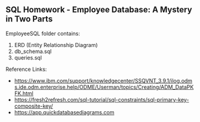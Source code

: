 ## SQL Homework - Employee Database:  A Mystery in Two Parts

EmployeeSQL folder contains:
1. ERD (Entity Relationship Diagram)
2. db_schema.sql
3. queries.sql

Reference Links:
 - https://www.ibm.com/support/knowledgecenter/SSQVNT_3.9.1/ilog.odms.ide.odm.enterprise.help/ODME/Userman/topics/Creating/ADM_DataPKFK.html
 - https://fresh2refresh.com/sql-tutorial/sql-constraints/sql-primary-key-composite-key/
 - https://app.quickdatabasediagrams.com

